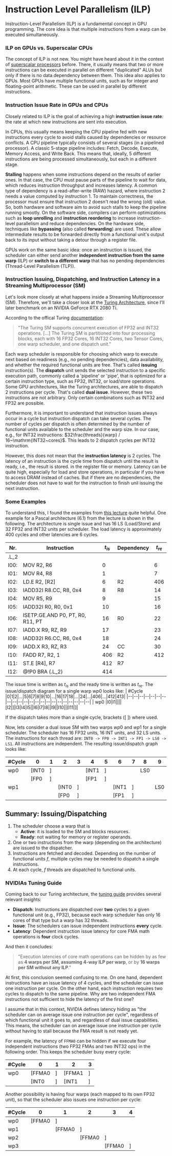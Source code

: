 # Instruction Level Parallelism (ILP)
Instruction-Level Parallelism (ILP) is a fundamental concept in GPU programming.
The core idea is that multiple instructions from a warp can be executed simultaneously.


### ILP on GPUs vs. Superscalar CPUs
The concept of ILP is not new.
You might have heard about it in the context of [superscalar processors](https://en.wikipedia.org/wiki/Superscalar_processor) before.
There, it usually means that two or more instructions can be executed in parallel on different "duplicated" ALUs but only if there is no data dependency between them.
This idea also applies to GPUs. Most GPUs have multiple functional units, such as for integer and floating-point arithmetic. These can be used in parallel by different instructions.


### Instruction Issue Rate in GPUs and CPUs
Closely related to ILP is the goal of achieving a high **instruction issue rate**:
the rate at which new instructions are sent into execution.

In CPUs, this usually means keeping the CPU pipeline fed with new instructions every cycle to avoid stalls caused by dependencies or resource conflicts.
A CPU pipeline typically consists of several stages (in a pipelined processor). A classic 5-stage pipeline includes:
Fetch, Decode, Execute, Memory Access, and Write Back.
This means that, ideally, 5 different instructions are being processed simultaneously, but each in a different stage.

**Stalling** happens when some instructions depend on the results of earlier ones. In that case, the CPU must pause parts of the pipeline to wait for data, which reduces instruction throughput and increases latency.
A common type of dependency is a read-after-write (RAW) hazard, where instruction 2 needs a value computed by instruction 1. To maintain correctness, the processor must ensure that instruction 2 doesn't read the wrong (old) value.
So, both hardware and software aim to avoid such stalls to keep the pipeline running smootly.
On the software side, compilers can perform optimizations such as **loop unrolling** and **instruction reordering** to increase instruction-level parallelism and reduce dependencies.
On the hardware side, techniques like **bypassing** (also called **forwarding**) are used. These allow intermediate results to be forwarded directly from a functional unit's output back to its input without taking a detour through a register file.

GPUs work on the same basic idea:
once an instruction is issued, the scheduler can either send another **independent instruction from the same warp** (ILP) or **switch to a different warp** that has no pending dependencies (Thread-Level Parallelism (TLP)).


### Instruction Issuing, Dispatching, and Instruction Latency in a Streaming Multiprocessor (SM)
Let's look more closely at what happens inside a Streaming Multiprocessor (SM).
Therefore, we'll take a closer look at the [Turing Architecture](https://en.wikipedia.org/wiki/Turing_(microarchitecture)), since I'll later benchmark on an NVIDIA GeForce RTX 2080 Ti.

According to the offical Turing [documentation](https://images.nvidia.com/aem-dam/en-zz/Solutions/design-visualization/technologies/turing-architecture/NVIDIA-Turing-Architecture-Whitepaper.pdf):

> "The Turing SM supports concurrent execution of FP32 and INT32 operations. [...] The Turing SM is partitioned into four processing blocks, each with 16 FP32 Cores, 16 INT32 Cores, two Tensor Cores, one warp scheduler, and one dispatch unit."

Each warp scheduler is responsible for choosing which warp to execute next based on readiness (e.g., no pending dependencies), data availability, and whether the required functional units are free.
That's called **issuing** instruction(s).
The **dispatch** unit sends the selected instruction to a specific execution path, commonly called a 'pipeline' or 'pipe', that is optimized for a certain instruction type, such as FP32, INT32, or load/store operations.
Some GPU architectures, like the Turing architectures, are able to dispatch 2 instructions per cycle.
That's called **dual issue**.
However, these two instructions are not arbitrary. Only certain combinations such as INT32 and FP32 are possible.

Furthermore, it is important to understand that instruction issues always occur in a cycle but instruction dispatch can take several cycles.
The number of cycles per dispatch is often determined by the number of functional units available to the scheduler and the warp size. In our case, e.g., for INT32 instructions: $32\frac{threads}{warp} / 16~\mathrm{INT32~cores}$.
This leads to 2 dispatch cycles per INT32 instruction.

However, this does not mean that the **instruction latency** is 2 cycles.
The latency of an instruction is the cycle time from dispatch until the result is ready,
i.e., the result is stored. in the register file or memory.
Latency can be quite high, especially for load and store operations, in particular if you have to access DRAM instead of caches. But if there are no dependencies, the scheduler does not have to wait for the instruction to finish unil issuing the next instruction.


### Some Examples
To understand this, I found the examples from [this lecture](https://www.ece.lsu.edu/gp/notes/set-nv-org.pdf) quite helpful.
One example for a Pascal architecture (6.1) from the lecture is shown in the following.
The architecture is single issue and has 16 LS (Load/Store) and 32 FP32 and INT32 units per scheduler.
The load latency is approximately 400 cycles and other latencies are 6 cycles.

| Nr.   | Instruction                      | $t_{is}$ | Dependency | $t_{re}$ |
|-------|----------------------------------|----------|------------|----------|
| .L_2  |                                  |          |            |          |
| I00:  | MOV R2, R6                       | 0        |            |  6       |
| I01:  | MOV R4, R8                       | 1        |            |  7       |
| I02:  | LD.E R2, [R2]                    | 6        | R2         |  406     |
| I03:  | IADD32I R8.CC, R8, 0x4           | 8        | R8         |  14      |
| I04:  | MOV R5, R9                       | 9        |            |  15      |
| I05:  | IADD32I R0, R0, 0x1              | 10       |            |  16      |
| I06:  | ISETP.GE.AND P0, PT, R0, R11, PT | 16       | R0         |  22      |
| I07:  | IADD.X R9, RZ, R9                | 17       |            |  23      |
| I08:  | IADD32I R6.CC, R6, 0x4           | 18       |            |  24      |
| I09:  | IADD.X R3, RZ, R3                | 24       | CC         |  30      |
| I10:  | FADD R7, R2, 1                   | 406      | R2         |  412     |
| I11:  | ST.E [R4], R7                    | 412      | R7         |          |
| I12:  | @!P0 BRA (.L_2)                  | 414      |            |          |

The issue time is written as $t_{is}$ and the ready time is written as $t_{re}$.
The issue/dispatch diagram for a single warp $wp0$ looks like:
| #Cycle |0|1|2|...|5|6|7|8|9|10|...|16|17|18|...|24|...|406|...|412|413|
|--|--|--|--|--|--|--|--|--|--|--|--|--|--|--|--|--|--|--|--|--|--|
| wp0 |I0|I1||||[I2|]|I3|I4|I5||I6|I7|I8||I9||I10||[I11|]|

If the dispatch takes more than a single cycle, brackets ([ ]) where used.

Now, lets consider a dual issue SM with two warps $wp0$ and $wp1$ for a single scheduler.
The scheduler has 16 FP32 units, 16 INT units, and 32 LS units.
The instructions for each thread are: `INT0 -> FP0 -> INT1 -> FP1 -> LS0 -> LS1`.
All instructions are independent.
The resulting issue/dispatch graph looks like:

| #Cycle |0|1|2|3|4|5|6|7|8|9|10|11|
|--|--|--|--|--|--|--|--|--|--|--|--|--|
| wp0 | [INT0 | ] |       |   | [INT1 | ] |       |   | LS0 |     | LS1 |     |
|     | [FP0  | ] |       |   | [FP1  | ] |       |   |     |     |     |     |
| wp1 |       |   | [INT0 | ] |       |   | [INT1 | ] |     | LS0 |     | LS1 |
|     |       |   | [FP0  | ] |       |   | [FP1  | ] |     |     |     |     |


## Summary: Issuing/Dispatching
1. The scheduler choose a warp that is
    - **Active**: it is loaded to the SM and blocks resources.
    - **Ready**: not waiting for memory or register operands.
1. One or two instructions from the warp (depending on the architecture) are issued to the dispatcher.
1. Instructions are fetched and decoded. Depending on the number of functional units $f$, multiple cycles may be needed to dispatch a single instructions.
1. At each cycle, $f$ threads are dispatched to functional units.


### NVIDIAs Tuning Guide
Coming back to our Turing architecture, the [tuning guide](https://docs.nvidia.com/cuda/turing-tuning-guide/#instruction-scheduling) provides several relevant insights:

- **Dispatch**: Instructions are dispatched over **two** cycles to a given functional unit (e.g., FP32), because each warp scheduler has only 16 cores of that type but a warp has 32 threads.
- **Issue**: The schedulers can issue independent instructions **every** cycle.
- **Latency**: Dependent instruction issue latency for core FMA math operations is **four** clock cycles.

And then it concludes:
> "Execution latencies of core math operations can be hidden by as few as **4 warps per SM, assuming 4-way ILP per warp**, or by **16 warps per SM without any ILP**."

At first, this conclusion seemed confusing to me.
On one hand, dependent instructions have an issue latency of 4 cycles, and the scheduler can issue one instruction per cycle. On the other hand, each instruction requires two cycles to dispatch to the same pipeline.
Why are two independent FMA instructions not sufficient to hide the latency of the first one?

I assume that in this context, NVIDIA defines latency hiding as "the scheduler can on average issue one instruction per cycle", regardless of which functional unit it goes to, and regardless of dual issue capabilities.
This means, the scheduler can on average issue one instruction per cycle without having to stall because the FMA result is not ready yet.

For example, the latency of `FFMA0` can be hidden if we execute four independent instructions (two FP32 FMAs and two INT32 ops) in the following order. This keeps the scheduler busy every cycle:

| #Cycle | 0      | 1      | 2      | 3      |
|--------|--------|--------|--------|--------|
| wp0    | [FFMA0 |    ]   | [FFMA1 |     ]  |
|        | [INT0  |    ]   | [INT1  |     ]  |

Another possibility is having four warps (each mapped to its own FP32 unit), so that the scheduler also issues one instruction per cycle:

| #Cycle | 0      | 1      | 2      | 3      | 4      |
|--------|--------|--------|--------|--------|--------|
| wp0    | [FFMA0 |      ] |        |        |        |
| wp1    |        | [FFMA0 |      ] |        |        |
| wp2    |        |        | [FFMA0 |      ] |        |
| wp3    |        |        |        | [FFMA0 |      ] |
